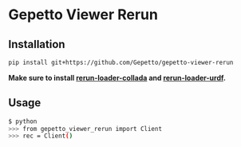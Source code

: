 # Gepetto Viewer Rerun

## Installation

```bash
pip install git+https://github.com/Gepetto/gepetto-viewer-rerun
```

**Make sure to install [rerun-loader-collada](https://github.com/Gepetto/rerun-loader-collada) and [rerun-loader-urdf](https://github.com/Gepetto/rerun-loader-urdf).**

## Usage
```bash
$ python
>>> from gepetto_viewer_rerun import Client
>>> rec = Client()
```